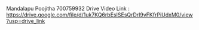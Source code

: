 Mandalapu Poojitha 700759932
Drive Video Link : https://drive.google.com/file/d/1uk7KQ6rbEsISEsQrDrl9vFKfrPiUdxM0/view?usp=drive_link
